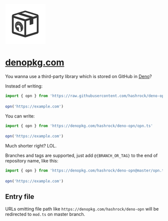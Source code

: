 <!-- markdownlint-disable MD041 -->

![denopkg](./denopkg.png)

# [denopkg.com](https://denopkg.com)

You wanna use a third-party library which is stored on GitHub in [Deno](https://deno.land)?

Instead of writing:

```typescript
import { opn } from 'https://raw.githubusercontent.com/hashrock/deno-opn/master/opn.ts'

opn('https://example.com')
```

You can write:

```typescript
import { opn } from 'https://denopkg.com/hashrock/deno-opn/opn.ts'

opn('https://example.com')
```

Much shorter right? LOL.

Branches and tags are supported, just add `@{BRANCH_OR_TAG}` to the end of repository name, like this:

```typescript
import { opn } from 'https://denopkg.com/hashrock/deno-opn@master/opn.ts'

opn('https://example.com')
```

## Entry file

URLs omitting file path like `https://denopkg.com/hashrock/deno-opn` will be redirected to `mod.ts` on master branch.
